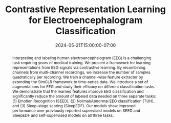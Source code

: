 ---
# Documentation: https://wowchemy.com/docs/managing-content/

title: "Contrastive Representation Learning for Electroencephalogram Classification"
event: EMIL Summer'24 Seminars
event_url:
location: Online (Zoom)
address:
  street:
  city:
  region:
  postcode:
  country:
summary: "This paper presents a framework for learning representations from EEG signals via contrastive learning."
abstract: "Interpreting and labeling human electroencephalogram (EEG) is a challenging task requiring years of medical training. We present a framework for learning representations from EEG signals via contrastive learning. By recombining channels from multi-channel recordings, we increase the number of samples quadratically per recording. We train a channel-wise feature extractor by extending the SimCLR framework to time-series data. We introduce a set of augmentations for EEG and study their efficacy on different classification tasks. We demonstrate that the learned features improve EEG classification and significantly reduce the amount of labeled data needed on three separate tasks: (1) Emotion Recognition (SEED), (2) Normal/Abnormal EEG classification (TUH), and (3) Sleep-stage scoring (SleepEDF). Our models show improved performance over previously reported supervised models on SEED and SleepEDF and self-supervised models on all three tasks."

# Talk start and end times.
#   End time can optionally be hidden by prefixing the line with `#`.
date: 2024-05-21T15:00:00-07:00
date_end: 2024-05-21T15:45:00-07:00
all_day: false

# Schedule page publish date (NOT event date).
publishDate: 2024-05-21T16:50:20-07:00

authors: [nooshin-taheri-chatrudi]
tags: []

# Is this a featured event? (true/false)
featured: false

# Featured image
# To use, add an image named `featured.jpg/png` to your page's folder. 
# Focal points: Smart, Center, TopLeft, Top, TopRight, Left, Right, BottomLeft, Bottom, BottomRight.
image:
  caption: ""
  focal_point: ""
  preview_only: false

# Custom links (optional).
#   Uncomment and edit lines below to show custom links.
# links:
# - name: Follow
#   url: https://twitter.com
#   icon_pack: fab
#   icon: twitter

# Optional filename of your slides within your event's folder or a URL.
url_slides: slides.pdf

url_code:
url_pdf: "http://proceedings.mlr.press/v136/mohsenvand20a/mohsenvand20a.pdf"
url_video:

# Markdown Slides (optional).
#   Associate this event with Markdown slides.
#   Simply enter your slide deck's filename without extension.
#   E.g. `slides = "example-slides"` references `content/slides/example-slides.md`.
#   Otherwise, set `slides = ""`.
slides: ""

# Projects (optional).
#   Associate this post with one or more of your projects.
#   Simply enter your project's folder or file name without extension.
#   E.g. `projects = ["internal-project"]` references `content/project/deep-learning/index.md`.
#   Otherwise, set `projects = []`.
projects: []
---